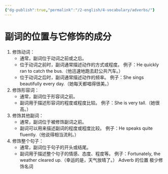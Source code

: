 ```yaml
---
{"dg-publish":true,"permalink":"/2-english/4-vocabulary/adverbs/"}
---
```


# 副词的位置与它修饰的成分
1. 修饰动词：
    - 通常，副词位于动词之前或之后。
    - 位于动词之前时，副词通常描述动作的方式或程度。 例子：He quickly ran to catch the bus.（他迅速地跑去赶公共汽车。）
    - 位于动词之后时，副词通常描述动作的频率。 例子：She sings beautifully every day.（她每天都唱得很美。）
2. 修饰形容词：
    - 通常，副词位于形容词之前。
    - 副词用于描述形容词的程度或程度比较。 例子：She is very tall.（她很高。）
3. 修饰其他副词：
    - 通常，副词位于被修饰副词之前。
    - 副词可以用来描述副词的程度或程度比较。 例子：He speaks quite fluently.（他说得相当流利。）
4. 修饰整个句子：
    - 通常，副词位于句子的开头或结尾。
    - 副词用于描述整个句子的情感、态度、程度等。 例子：Fortunately, the weather cleared up.（幸运的是，天气放晴了。）
Adverb 的位置
极少修饰名词